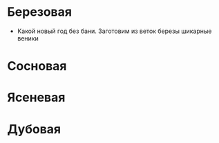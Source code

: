 # Березовая
* Какой новый год без бани. Заготовим из веток березы шикарные веники

# Сосновая

# Ясеневая

# Дубовая


